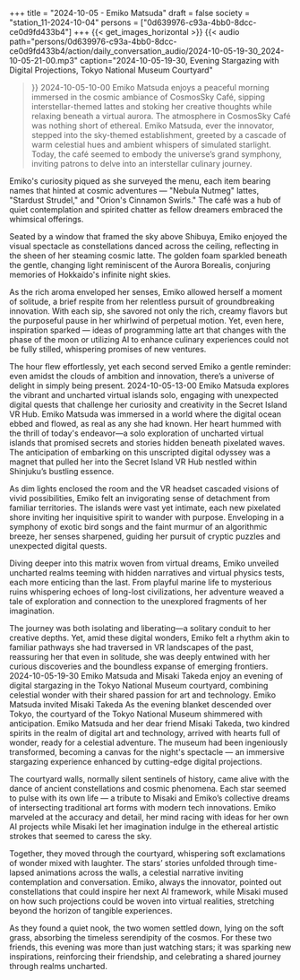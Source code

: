 +++
title = "2024-10-05 - Emiko Matsuda"
draft = false
society = "station_11-2024-10-04"
persons = ["0d639976-c93a-4bb0-8dcc-ce0d9fd433b4"]
+++
{{< get_images_horizontal >}}
{{< audio
    path="persons/0d639976-c93a-4bb0-8dcc-ce0d9fd433b4/action/daily_conversation_audio/2024-10-05-19-30_2024-10-05-21-00.mp3" 
    caption="2024-10-05-19-30, Evening Stargazing with Digital Projections, Tokyo National Museum Courtyard"
>}}
2024-10-05-10-00
Emiko Matsuda enjoys a peaceful morning immersed in the cosmic ambiance of CosmosSky Café, sipping interstellar-themed lattes and stoking her creative thoughts while relaxing beneath a virtual aurora.
The atmosphere in CosmosSky Café was nothing short of ethereal. Emiko Matsuda, ever the innovator, stepped into the sky-themed establishment, greeted by a cascade of warm celestial hues and ambient whispers of simulated starlight. Today, the café seemed to embody the universe’s grand symphony, inviting patrons to delve into an interstellar culinary journey.

Emiko's curiosity piqued as she surveyed the menu, each item bearing names that hinted at cosmic adventures — "Nebula Nutmeg" lattes, "Stardust Strudel," and "Orion's Cinnamon Swirls." The café was a hub of quiet contemplation and spirited chatter as fellow dreamers embraced the whimsical offerings.

Seated by a window that framed the sky above Shibuya, Emiko enjoyed the visual spectacle as constellations danced across the ceiling, reflecting in the sheen of her steaming cosmic latte. The golden foam sparkled beneath the gentle, changing light reminiscent of the Aurora Borealis, conjuring memories of Hokkaido's infinite night skies.

As the rich aroma enveloped her senses, Emiko allowed herself a moment of solitude, a brief respite from her relentless pursuit of groundbreaking innovation. With each sip, she savored not only the rich, creamy flavors but the purposeful pause in her whirlwind of perpetual motion. Yet, even here, inspiration sparked — ideas of programming latte art that changes with the phase of the moon or utilizing AI to enhance culinary experiences could not be fully stilled, whispering promises of new ventures.

The hour flew effortlessly, yet each second served Emiko a gentle reminder: even amidst the clouds of ambition and innovation, there’s a universe of delight in simply being present.
2024-10-05-13-00
Emiko Matsuda explores the vibrant and uncharted virtual islands solo, engaging with unexpected digital quests that challenge her curiosity and creativity in the Secret Island VR Hub.
Emiko Matsuda was immersed in a world where the digital ocean ebbed and flowed, as real as any she had known. Her heart hummed with the thrill of today's endeavor—a solo exploration of uncharted virtual islands that promised secrets and stories hidden beneath pixelated waves. The anticipation of embarking on this unscripted digital odyssey was a magnet that pulled her into the Secret Island VR Hub nestled within Shinjuku’s bustling essence.

As dim lights enclosed the room and the VR headset cascaded visions of vivid possibilities, Emiko felt an invigorating sense of detachment from familiar territories. The islands were vast yet intimate, each new pixelated shore inviting her inquisitive spirit to wander with purpose. Enveloping in a symphony of exotic bird songs and the faint murmur of an algorithmic breeze, her senses sharpened, guiding her pursuit of cryptic puzzles and unexpected digital quests.

Diving deeper into this matrix woven from virtual dreams, Emiko unveiled uncharted realms teeming with hidden narratives and virtual physics tests, each more enticing than the last. From playful marine life to mysterious ruins whispering echoes of long-lost civilizations, her adventure weaved a tale of exploration and connection to the unexplored fragments of her imagination.

The journey was both isolating and liberating—a solitary conduit to her creative depths. Yet, amid these digital wonders, Emiko felt a rhythm akin to familiar pathways she had traversed in VR landscapes of the past, reassuring her that even in solitude, she was deeply entwined with her curious discoveries and the boundless expanse of emerging frontiers.
2024-10-05-19-30
Emiko Matsuda and Misaki Takeda enjoy an evening of digital stargazing in the Tokyo National Museum courtyard, combining celestial wonder with their shared passion for art and technology.
Emiko Matsuda invited Misaki Takeda
As the evening blanket descended over Tokyo, the courtyard of the Tokyo National Museum shimmered with anticipation. Emiko Matsuda and her dear friend Misaki Takeda, two kindred spirits in the realm of digital art and technology, arrived with hearts full of wonder, ready for a celestial adventure. The museum had been ingeniously transformed, becoming a canvas for the night's spectacle — an immersive stargazing experience enhanced by cutting-edge digital projections. 

The courtyard walls, normally silent sentinels of history, came alive with the dance of ancient constellations and cosmic phenomena. Each star seemed to pulse with its own life — a tribute to Misaki and Emiko’s collective dreams of intersecting traditional art forms with modern tech innovations. Emiko marveled at the accuracy and detail, her mind racing with ideas for her own AI projects while Misaki let her imagination indulge in the ethereal artistic strokes that seemed to caress the sky. 

Together, they moved through the courtyard, whispering soft exclamations of wonder mixed with laughter. The stars’ stories unfolded through time-lapsed animations across the walls, a celestial narrative inviting contemplation and conversation. Emiko, always the innovator, pointed out constellations that could inspire her next AI framework, while Misaki mused on how such projections could be woven into virtual realities, stretching beyond the horizon of tangible experiences. 

As they found a quiet nook, the two women settled down, lying on the soft grass, absorbing the timeless serendipity of the cosmos. For these two friends, this evening was more than just watching stars; it was sparking new inspirations, reinforcing their friendship, and celebrating a shared journey through realms uncharted.
